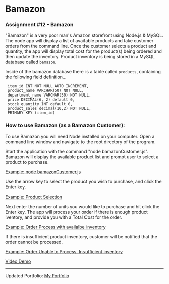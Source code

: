 # Bamazon
### Assignment #12 - Bamazon 



"Bamazon" is a very poor man's Amazon storefront using Node.js & MySQL.  The node app will display a list of available products and take customer orders from the command line.  Once the customer selects a product and quantity, the app will display total cost for the product(s) being ordered and then update the inventory. Product inventory is being stored in a MySQL database called `bamazon`.

Inside of the bamazon database there is a table called `products`, containing the following field definition...

     item_id INT NOT NULL AUTO_INCREMENT,
     product_name VARCHAR(50) NOT NULL,
     department_name VARCHAR(50) NOT NULL,
     price DECIMAL(6, 2) default 0,
     stock_quantity INT default 0,
     product_sales decimal(10,2) NOT NULL,
     PRIMARY KEY (item_id)


### How to use Bamazon (as a Bamazon Customer):
To use Bamazon you will need Node installed on your computer.  Open a command line window and navigate to the root directory of the program.  

Start the application with the command "node bamazonCustomer.js".  Bamazon will display the available product list and prompt user to select a product to purchase.
   
   [Example: node bamazonCustomer.js](Screen_caps/BamazonStart.GIF)


Use the arrow key to select the product you wish to purchase, and click the Enter key.
   
   [Example: Product Selection](Screen_caps/ProductSelect.GIF)

 Next enter the number of units you would like to purchase and hit click the Enter key.  The app will process your order if there is enough product iventory, and provide you with a Total Cost for the order.
   
   [Example: Order Process with availalbe inventory](Screen_caps/ProductOrder.GIF)

 If there is insufficient product inventory, customer will be notified that the order cannot be processed.  
   
   [Example: Order Unable to Process. Insufficient inventory](Screen_caps/OutOfStock.GIF)

    

 [Video Demo](Screen_Caps/BamazonStart.GIF)




---------------------------------------------------------------

Updated Portfolio:
 [My Portfolio](https://smiotti.github.io/Bootstrap-Portfolio/)

